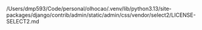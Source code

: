 /Users/dmp593/Code/personal/olhocao/.venv/lib/python3.13/site-packages/django/contrib/admin/static/admin/css/vendor/select2/LICENSE-SELECT2.md